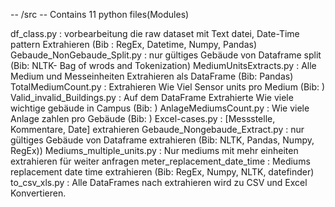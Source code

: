 -- /src
-- Contains 11 python files(Modules)

   df_class.py                   : vorbearbeitung die raw dataset mit Text datei, Date-Time pattern Extrahieren (Bib : RegEx, Datetime, Numpy, Pandas)  
   Gebaude_NonGebaude_Split.py   : nur gültiges Gebäude von Dataframe split (Bib: NLTK- Bag of wrods and Tokenization)
   MediumUnitsExtracts.py        : Alle Medium und Messeinheiten Extrahieren als DataFrame (Bib: Pandas)
   TotalMediumCount.py           : Extrahieren Wie Viel Sensor units pro Medium (Bib: )
   Valid_invalid_Buildings.py    : Auf dem DataFrame Extrahierte Wie viele wichtige gebäude in Campus (Bib: )
   AnlageMediumsCount.py         : Wie viele Anlage zahlen pro Gebäude (Bib: )
   Excel-cases.py                : [Messstelle, Kommentare, Date] extrahieren
   Gebaude_Nongebaude_Extract.py : nur gültiges Gebäude von Dataframe extrahieren (Bib: NLTK, Pandas, Numpy, RegEx))
   Mediums_multiple_units.py     : Nur mediums mit mehr einheiten extrahieren für weiter anfragen
   meter_replacement_date_time   : Mediums replacement date time extrahieren (Bib: RegEx, Numpy, NLTK, datefinder)
   to_csv_xls.py                 : Alle DataFrames nach extrahieren wird zu CSV und Excel Konvertieren. 
